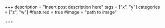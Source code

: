 +++
description = "insert post description here"
tags = ["x", "y"]
categories = ["z", "w"]
#featured = true
#image = "path to image"

+++